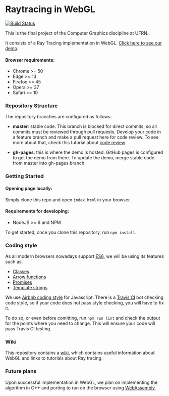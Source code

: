 # Raytracing in WebGL

[![Build Status](https://travis-ci.org/cadubentzen/raytracing.svg?branch=master)](https://travis-ci.org/cadubentzen/raytracing)

This is the final project of the Computer Graphics discipline at UFRN.

It consists of a Ray Tracing implementation in WebGL. [Click here to see our demo](https://cadubentzen.github.io/raytracing).

#### Browser requirements:
- Chrome >= 50
- Edge >= 13
- Firefox >= 45
- Opera >= 37
- Safari >= 10

### Repository Structure

The repository branches are configured as follows:

* **master**: stable code. This branch is blocked for direct commits, so all commits must be reviewed through pull requests. Develop your code in a feature branch and make a pull request here for code review. To see more about that, check this tutorial about [code review](https://about.gitlab.com/2017/03/17/demo-mastering-code-review-with-gitlab/)

* **gh-pages**: this is where the demo is hosted. GitHub pages is configured to get the demo from there. To update the demo, merge stable code from master into gh-pages branch.

### Getting Started

#### Opening page locally:

Simply clone this repo and open `index.html` in your browser.

#### Requirements for developing:
- NodeJS >= 6 and NPM

To get started, once you clone this repository, run `npm install`.

### Coding style

As all modern browsers nowadays support [ES6](https://github.com/lukehoban/es6features), we will be using its features such as:
- [Classes](https://github.com/lukehoban/es6features#classes)
- [Arrow functions](https://github.com/lukehoban/es6features#arrows)
- [Promises](https://github.com/lukehoban/es6features#promises)
- [Template strings](https://github.com/lukehoban/es6features#template-strings)

We use [Airbnb coding style](https://github.com/airbnb/javascript) for Javascript. There is a [Travis CI](http://travis-ci.org/) bot checking code style, so if your code does not pass style checking, you will have to fix it.

To do so, or even before comitting, run `npm run lint` and check the output for the points where you need to change. This will ensure your code will pass Travis CI testing.

### Wiki

This repository contains a [wiki](https://github.com/cadubentzen/raytracing/wiki), which contains useful information about WebGL and links to tutorials about Ray tracing.

### Future plans

Upon successful implementation in WebGL, we plan on implementing the algorithm in C++ and porting to run on the browser using [WebAssembly](http://webassembly.org).
